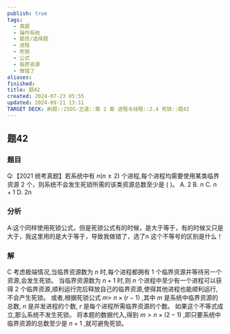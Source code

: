 ```yaml
---
publish: true
tags:
  - 真题
  - 操作系统
  - 题目/选择题
  - 进程
  - 死锁
  - 公式
  - 临界资源
  - 做错了
aliases: 
finished: 
title: 题42
created: 2024-07-23 05:55
updated: 2024-09-21 13:11
TARGET DECK: 刷题::25OS-王道::第 2 章 进程与线程::2.4 死锁::题42
---
```

## 题42
### 题目
Q:【2021 统考真题】若系统中有 $n\left( {n \geq 2}\right)$ 个进程,每个进程均需要使用某类临界资源 2 个，则系统不会发生死锁所需的该类资源总数至少是 ( )。
A. 2
B. n
C. $n + 1$ 
D. $2\mathrm{n}$
### 分析
A:这个同样使用死锁公式，但是死锁公式有的时候，是大于等于，有的时候又只是大于，我这里用的是大于等于，导致我做错了，选了n
这个不等号的区别是什么！
### 解
C
考虑极端情况,当临界资源数为 $n$ 时,每个进程都拥有 1 个临界资源并等待另一个资源,会发生死锁。
当临界资源数为 $n + 1$ 时,则 $n$ 个进程中至少有一个进程可以获得 2 个临界资源,顺利运行完后释放自己的临界资源,使得其他进程也能顺利运行,不会产生死锁。
或者,根据死锁公式 $m >$ $n \times \left( {r - 1}\right)$ ,其中 $m$ 是系统中临界资源的总数, $n$ 是并发进程的个数, $r$ 是每个进程所需临界资源的个数。
如果这个不等式成立,那么系统不发生死锁。
将本题的数据代入,得到 $m > n \times \left( {2 - 1}\right)$ ,即只要系统中临界资源的总数至少是 $n + 1$ ,就可避免死锁。
<!--ID: 1726757883367-->


